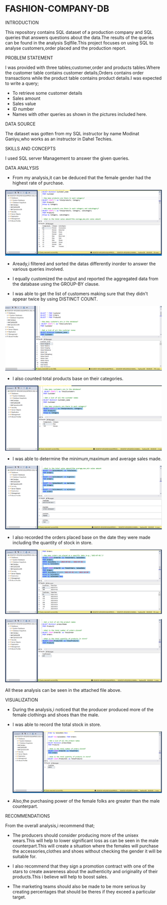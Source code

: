 # FASHION-COMPANY-DB

INTRODUCTION

This repository contains SQL dataset of a production company and SQL queries that answers questions about the data.The results of the queries can be found in the analysis Sqlfile.This project focuses on using SQL to analyse customers,order placed and the production report.

PROBLEM STATEMENT

I was  provided with three tables;customer,order and products tables.Where the customer table contains customer details,Orders contains order transactions while the product table contains product details.I was expected to write a query;

- To retrieve some customer details
- Sales amount
- Sales value
- ID number 
- Names with other queries as shown in the pictures included here.

DATA SOURCE

The dataset was gotten from my SQL instructor by name Modinat Ganiyu,who works as an instructor in Dahel Techies.

SKILLS AND CONCEPTS

I used SQL server Management to answer the given queries.

DATA ANALYSIS

- From my analysis,it can be deduced that the female gender had the highest rate of purchase.

![image](https://github.com/chymab/FASHION-COMPANY-DB/blob/main/fashiondb4.png)

- Aready,i filtered and sorted the datas differently inorder to answer the various queries involved.

- I equally customized the output and reported the aggregated data from the database using the GROUP-BY clause.

- I was able to get the list of customers making sure that they didn't appear twice by using DISTINCT COUNT.

![image](https://github.com/chymab/FASHION-COMPANY-DB/blob/main/fashiondb2.png)

- I also counted total products base on their categories.

 ![image](https://github.com/chymab/FASHION-COMPANY-DB/blob/main/fashiondb3.png)

- I was able to determine the minimum,maximum and average sales made.

 ![image](https://github.com/chymab/FASHION-COMPANY-DB/blob/main/fashiondb5.png)

- I also recorded the orders placed base on the date they were made including  the quantity of stock in store.

 ![image](https://github.com/chymab/FASHION-COMPANY-DB/blob/main/fashiondb6.png)

![image](https://github.com/chymab/FASHION-COMPANY-DB/blob/main/fashiondb10.png)

  All these analysis can be seen in the attached file above.

VISUALIZATION

- During the analysis,i noticed that the producer produced more of the female clothings and shoes than the male.

- I was able to record the total stock in store.

   ![image](https://github.com/chymab/FASHION-COMPANY-DB/blob/main/fashiondb9.png)

- Also,the purchasing power of the female folks are greater than the male counterpart.

RECOMMENDATIONS

From the overall analysis,i recommend that;

- The producers should consider producing more of the unisex wears.This will help to lower significant loss as can be seen in the male counterpart.This will create a situation where the females will purchase the accessories,clothes and shoes without checking the gender it will be suitable for.

- I also recommend that they sign a promotion contract with one of the stars to create awareness about the authenticity and originality of their products.This i believe will help to boost sales.

- The marketing teams should also be made to be more serious by creating percentages that should be theres if they exceed a particular target.









